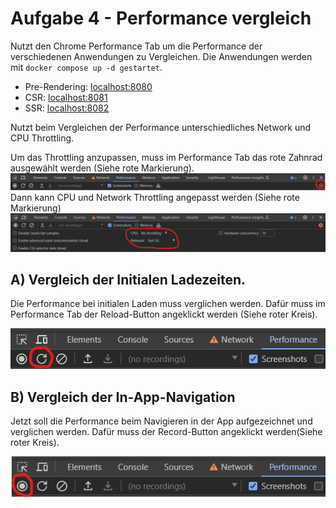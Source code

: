 # Aufgabe 4 - Performance vergleich

Nutzt den Chrome Performance Tab um die Performance der verschiedenen Anwendungen zu Vergleichen.
Die Anwendungen werden mit `docker compose up -d gestartet`.

- Pre-Rendering: [localhost:8080](http://localhost:8080)
- CSR: [localhost:8081](http://localhost:8081)
- SSR: [localhost:8082](http://localhost:8082)

Nutzt beim Vergleichen der Performance unterschiedliches Network und CPU Throttling. 

Um das Throttling anzupassen, muss im Performance Tab das rote Zahnrad ausgewählt werden (Siehe rote Markierung).
![img.png](imgs/img.png)
Dann kann CPU und Network Throttling angepasst werden (Siehe rote Markierung)
![img_1.png](imgs/img_1.png)

## A) Vergleich der Initialen Ladezeiten.
Die Performance bei initialen Laden muss verglichen werden. Dafür muss im Performance Tab der Reload-Button angeklickt
werden (Siehe roter Kreis).

![img_2.png](imgs/img_2.png)

## B) Vergleich der In-App-Navigation
Jetzt soll die Performance beim Navigieren in der App aufgezeichnet und verglichen werden. Dafür muss der Record-Button
angeklickt werden(Siehe roter Kreis).

![img_3.png](imgs/img_3.png)
